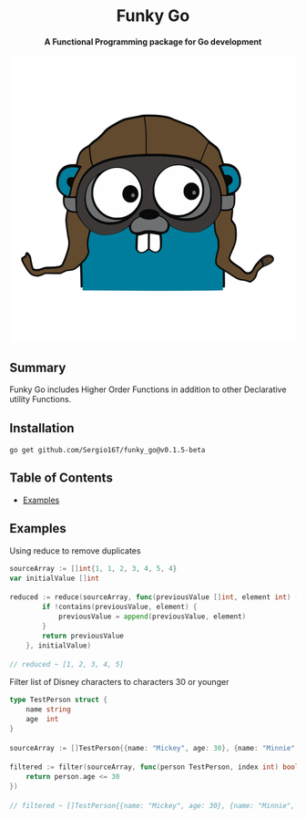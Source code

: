 <div align="center">
    <h1>Funky Go</h1>
    <h4>
    A Functional Programming package for Go development
    </h4>
    <img src="./go-pilot.svg" width="500px">
</div>


## Summary
Funky Go includes Higher Order Functions in addition to other 
Declarative utility Functions.


## Installation

```
go get github.com/Sergio16T/funky_go@v0.1.5-beta
```
## Table of Contents

- [Examples](#examples)


## Examples

Using reduce to remove duplicates
```go
sourceArray := []int{1, 1, 2, 3, 4, 5, 4}
var initialValue []int

reduced := reduce(sourceArray, func(previousValue []int, element int) []int {
		if !contains(previousValue, element) {
			previousValue = append(previousValue, element)
		}
		return previousValue
	}, initialValue)

// reduced ~ [1, 2, 3, 4, 5]
```

Filter list of Disney characters to characters 30 or younger
```go
type TestPerson struct {
    name string
    age  int
}

sourceArray := []TestPerson{{name: "Mickey", age: 30}, {name: "Minnie", age: 27}, {name: "Goofy", age: 22}, {name: "Donald", age: 32}}

filtered := filter(sourceArray, func(person TestPerson, index int) bool {
    return person.age <= 30
})

// filtered ~ []TestPerson{{name: "Mickey", age: 30}, {name: "Minnie", age: 27}, {name: "Goofy", age: 22}}

```